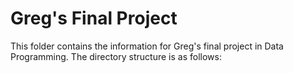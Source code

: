 # Greg's Final Project

This folder contains the information for Greg's final project in Data Programming. The directory structure is as follows:

